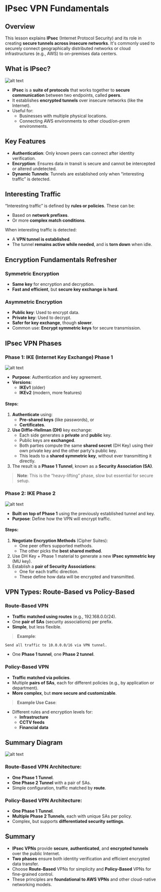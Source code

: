 # IPsec VPN Fundamentals

## Overview

This lesson explains **IPsec** (Internet Protocol Security) and its role in creating **secure tunnels across insecure networks**. It's commonly used to securely connect geographically distributed networks or cloud infrastructures (e.g., AWS) to on-premises data centers.

## What is IPsec?

![alt text](image-1.png)

- **IPsec** is a **suite of protocols** that works together to **secure communication** between two endpoints, called **peers**.
- It establishes **encrypted tunnels** over insecure networks (like the Internet).
- Useful for:
  - Businesses with multiple physical locations.
  - Connecting AWS environments to other cloud/on-prem environments.

## Key Features

- **Authentication**: Only known peers can connect after identity verification.
- **Encryption**: Ensures data in transit is secure and cannot be intercepted or altered undetected.
- **Dynamic Tunnels**: Tunnels are established only when “interesting traffic” is detected.

## Interesting Traffic

“Interesting traffic” is defined by **rules or policies**. These can be:

- Based on **network prefixes**.
- Or more **complex match conditions**.

When interesting traffic is detected:

- A **VPN tunnel is established**.
- The tunnel **remains active while needed**, and is **torn down** when idle.

## Encryption Fundamentals Refresher

### Symmetric Encryption

- **Same key** for encryption and decryption.
- **Fast and efficient**, but **secure key exchange is hard**.

### Asymmetric Encryption

- **Public key**: Used to encrypt data.
- **Private key**: Used to decrypt.
- **Safer for key exchange**, though **slower**.
- Common use: **Encrypt symmetric keys** for secure transmission.

## IPsec VPN Phases

### Phase 1: IKE (Internet Key Exchange) Phase 1

![alt text](image-2.png)

- **Purpose**: Authentication and key agreement.
- **Versions**:
  - **IKEv1** (older)
  - **IKEv2** (modern, more features)

#### Steps:

1. **Authenticate** using:
   - **Pre-shared keys** (like passwords), or
   - **Certificates**.
2. **Use Diffie-Hellman (DH)** key exchange:
   - Each side generates a **private** and **public** key.
   - Public keys are **exchanged**.
   - Both parties compute the same **shared secret** (DH Key) using their own private key and the other party's public key.
   - This leads to a **shared symmetric key**, without ever transmitting it directly.
3. The result is a **Phase 1 Tunnel**, known as a **Security Association (SA)**.

> **Note**: This is the “heavy-lifting” phase, slow but essential for secure setup.

### Phase 2: IKE Phase 2

![alt text](image-3.png)

- **Built on top of Phase 1** using the previously established tunnel and key.
- **Purpose**: Define how the VPN will encrypt traffic.

#### Steps:

1. **Negotiate Encryption Methods** (Cipher Suites):
   - One peer offers supported methods.
   - The other picks the **best shared method**.
2. Use DH Key + Phase 1 material to generate a new **IPsec symmetric key** (MU key).
3. Establish a **pair of Security Associations**:
   - One for each traffic direction.
   - These define how data will be encrypted and transmitted.

## VPN Types: Route-Based vs Policy-Based

### Route-Based VPN

- **Traffic matched using routes** (e.g., 192.168.0.0/24).
- One **pair of SAs** (security associations) per prefix.
- **Simple**, but less flexible.

> **Example**:

```bash
Send all traffic to 10.0.0.0/16 via VPN tunnel.
```

- One **Phase 1 tunnel**, one **Phase 2 tunnel**.

### Policy-Based VPN

- **Traffic matched via policies**.
- Multiple **pairs of SAs**, each for different policies (e.g., by application or department).
- **More complex**, but **more secure and customizable**.

> **Example Use Case**:

- Different rules and encryption levels for:
  - **Infrastructure**
  - **CCTV feeds**
  - **Financial data**

## Summary Diagram

![alt text](image-4.png)

### Route-Based VPN Architecture:

- **One Phase 1 Tunnel**.
- **One Phase 2 Tunnel** with a pair of SAs.
- Simple configuration, traffic matched by **route**.

### Policy-Based VPN Architecture:

- **One Phase 1 Tunnel**.
- **Multiple Phase 2 Tunnels**, each with unique SAs per policy.
- Complex, but supports **differentiated security settings**.

## Summary

- **IPsec VPNs** provide **secure**, **authenticated**, and **encrypted tunnels** over the public Internet.
- **Two phases** ensure both identity verification and efficient encrypted data transfer.
- Choose **Route-Based** VPNs for simplicity and **Policy-Based** VPNs for fine-grained control.
- These principles are **foundational to AWS VPNs** and other cloud-native networking models.
